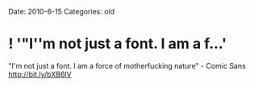 Date: 2010-6-15
Categories: old

# ! '"I''m not just a font. I am a f...'

"I'm not just a font. I am a force of motherfucking nature" - Comic Sans  <a href="http://bit.ly/bXB6lV" rel="nofollow">http://bit.ly/bXB6lV</a>
